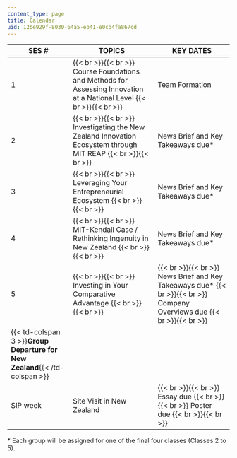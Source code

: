 ```yaml
---
content_type: page
title: Calendar
uid: 12be929f-8030-64a5-eb41-e0cb4fa867cd
---
```


| SES # | TOPICS | KEY DATES |
| --- | --- | --- |
| 1 |  {{< br >}}{{< br >}} Course Foundations and Methods for Assessing Innovation at a National Level {{< br >}}{{< br >}}  | Team Formation |
| 2 |  {{< br >}}{{< br >}} Investigating the New Zealand Innovation Ecosystem through MIT REAP {{< br >}}{{< br >}}  | News Brief and Key Takeaways due\* |
| 3 |  {{< br >}}{{< br >}} Leveraging Your Entrepreneurial Ecosystem {{< br >}}{{< br >}}  | News Brief and Key Takeaways due\* |
| 4 |  {{< br >}}{{< br >}} MIT-Kendall Case / Rethinking Ingenuity in New Zealand {{< br >}}{{< br >}}  | News Brief and Key Takeaways due\* |
| 5 |  {{< br >}}{{< br >}} Investing in Your Comparative Advantage {{< br >}}{{< br >}}  |  {{< br >}}{{< br >}} News Brief and Key Takeaways due\* {{< br >}}{{< br >}} Company Overviews due {{< br >}}{{< br >}}  |
| {{< td-colspan 3 >}}**Group Departure for New Zealand**{{< /td-colspan >}} |||
| SIP week | Site Visit in New Zealand |  {{< br >}}{{< br >}} Essay due {{< br >}}{{< br >}} Poster due {{< br >}}{{< br >}}  

\* Each group will be assigned for one of the final four classes (Classes 2 to 5).